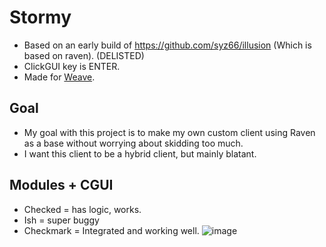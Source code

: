 # Stormy
- Based on an early build of https://github.com/syz66/illusion (Which is based on raven). (DELISTED)
- ClickGUI key is ENTER.
- Made for [Weave](https://github.com/Weave-MC).
## Goal
- My goal with this project is to make my own custom client using Raven as a base without worrying about skidding too much. 
- I want this client to be a hybrid client, but mainly blatant.
## Modules + CGUI
- Checked = has logic, works.
- Ish = super buggy
- Checkmark = Integrated and working well.
![image](https://github.com/Tryflle/stormy/assets/111710533/5638bc6e-2360-460f-9694-d9801f921e64)


